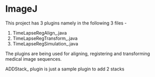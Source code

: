 # ImageJ

This project has 3 plugins namely in the following 3 files -
1. TimeLapseRegAlign_.java
2. TimeLapseRegTransform_.java
3. TimeLapseRegSimulation_.java

The plugins are being used for aligning, registering and transforming medical image sequences.

ADDStack_ plugin is just a sample plugin to add 2 stacks
